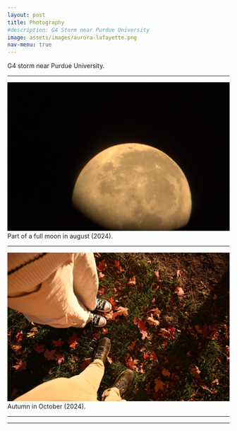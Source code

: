 ```yaml
---
layout: post
title: Photography
#description: G4 Storm near Purdue University
image: assets/images/aurora-lafayette.png 
nav-menu: true
---
```


G4 storm near Purdue University.
<hr />
<img src="assets/images/chandra.png" alt="Description of the image" title=" Optionalimage title">
Part of a full moon in august (2024).

<hr />
<img src="assets/images/fall.jpg" alt="Description of the image" title=" Optionalimage title">
Autumn in October (2024).
<hr />




<hr />








